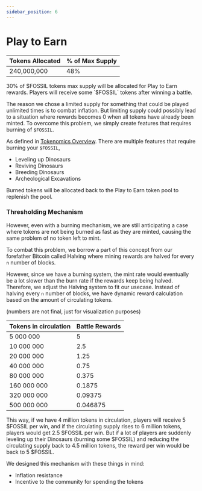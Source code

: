 ```yaml
---
sidebar_position: 6
---
```


# Play to Earn

| Tokens Allocated | % of Max Supply |
| ---------------- | --------------- |
| 240,000,000      | 48%             |

30% of $FOSSIL tokens max supply will be allocated for Play to Earn rewards. 
Players will receive some `$FOSSIL` tokens after winning a battle.

The reason we chose a limited supply for something that could be played unlimited times is to combat inflation.
But limiting supply could possibly lead to a situation where rewards becomes 0 when all tokens have already been minted. To overcome this problem, we simply create features that requires burning of `$FOSSIL`.

As defined in [Tokenomics Overview](./tokenomics). There are multiple features that require burning your `$FOSSIL`,

- Leveling up Dinosaurs
- Reviving Dinosaurs
- Breeding Dinosaurs
- Archeological Excavations

Burned tokens will be allocated back to the Play to Earn token pool to replenish the pool.

### Thresholding Mechanism

However, even with a burning mechanism, we are still anticipating a case where tokens are not being burned as fast as they are minted, causing the same problem of no token left to mint.

To combat this problem, we borrow a part of this concept from our forefather Bitcoin called Halving where mining rewards are halved for every `n` number of blocks.

However, since we have a burning system, the mint rate would eventually be a lot slower than the burn rate if the rewards keep being halved.
Therefore, we adjust the Halving system to fit our usecase. Instead of halving every `n` number of blocks, we have dynamic reward calculation based on the amount of circulating tokens.

(numbers are not final, just for visualization purposes)

| Tokens in circulation | Battle Rewards |
| --------------------- | -------------- |
| 5 000 000             | 5              |
| 10 000 000            | 2.5            |
| 20 000 000            | 1.25           |
| 40 000 000            | 0.75           |
| 80 000 000            | 0.375          |
| 160 000 000           | 0.1875         |
| 320 000 000           | 0.09375        |
| 500 000 000           | 0.046875       |

This way, if we have 4 million tokens in circulation, players will receive 5 $FOSSIL per win, and if the circulating supply rises to 6 million tokens, players would get 2.5 $FOSSIL per win.
But if a lot of players are suddenly leveling up their Dinosaurs (burning some $FOSSIL) and reducing the circulating supply back to 4.5 million tokens, the reward per win would be back to 5 $FOSSIL.

We designed this mechanism with these things in mind:

- Inflation resistance
- Incentive to the community for spending the tokens
